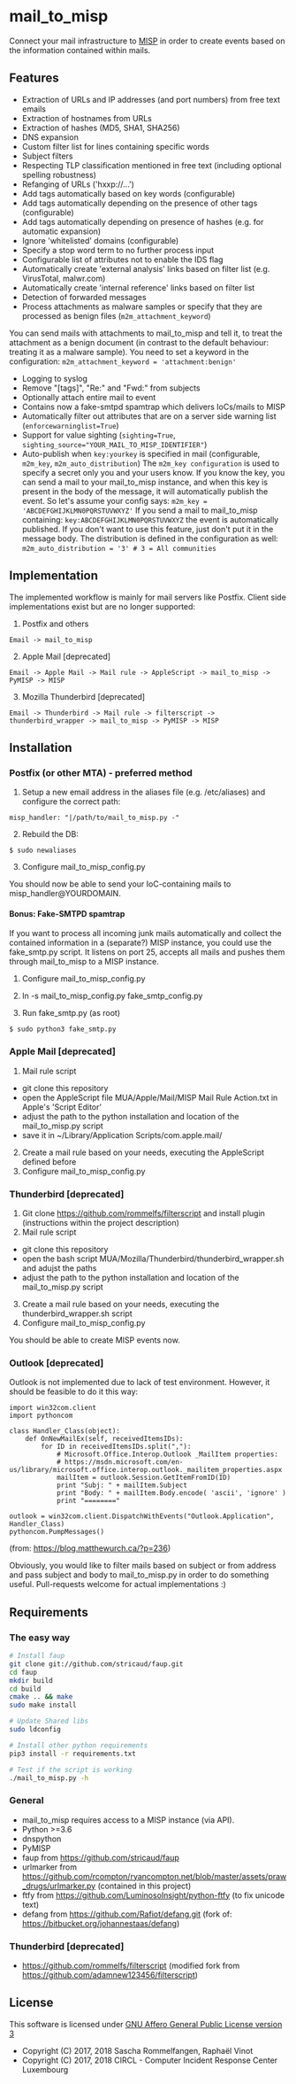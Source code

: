 # mail_to_misp

Connect your mail infrastructure to [MISP](https://github.com/MISP/MISP) in order to create events based on the information contained within mails.

## Features

- Extraction of URLs and IP addresses (and port numbers) from free text emails
- Extraction of hostnames from URLs
- Extraction of hashes (MD5, SHA1, SHA256)
- DNS expansion
- Custom filter list for lines containing specific words
- Subject filters
- Respecting TLP classification mentioned in free text (including optional spelling robustness)
- Refanging of URLs ('hxxp://...')
- Add tags automatically based on key words (configurable)
- Add tags automatically depending on the presence of other tags (configurable)
- Add tags automatically depending on presence of hashes (e.g. for automatic expansion)
- Ignore 'whitelisted' domains (configurable)
- Specify a stop word term to no further process input
- Configurable list of attributes not to enable the IDS flag
- Automatically create 'external analysis' links based on filter list (e.g. VirusTotal, malwr.com)
- Automatically create 'internal reference' links based on filter list
- Detection of forwarded messages
- Process attachments as malware samples or specify that they are processed as benign files (`m2m_attachment_keyword`)

You can send mails with attachments to mail_to_misp and tell it, to treat the attachment as a benign document (in contrast to the default behaviour: treating it as a malware sample). You need to set a keyword in the configuration:
`m2m_attachment_keyword = 'attachment:benign'`
- Logging to syslog
- Remove "[tags]", "Re:" and "Fwd:" from subjects
- Optionally attach entire mail to event
- Contains now a fake-smtpd spamtrap which delivers IoCs/mails to MISP
- Automatically filter out attributes that are on a server side warning list (`enforcewarninglist=True`)
- Support for value sighting (`sighting=True`, `sighting_source="YOUR_MAIL_TO_MISP_IDENTIFIER"`)
- Auto-publish when `key:yourkey` is specified in mail (configurable, `m2m_key`, `m2m_auto_distribution`)
The `m2m_key configuration` is used to specify a secret only you and your users know. If you know the key, you can send a mail to your mail_to_misp instance, and when this key is present in the body of the message, it will automatically publish the event. So let's assume your config says: `m2m_key = 'ABCDEFGHIJKLMN0PQRSTUVWXYZ'`
If you send a mail to mail_to_misp containing: `key:ABCDEFGHIJKLMN0PQRSTUVWXYZ` the event is automatically published.
If you don't want to use this feature, just don't put it in the message body.
The distribution is defined in the configuration as well: `m2m_auto_distribution = '3' # 3 = All communities`


## Implementation

The implemented workflow is mainly for mail servers like Postfix. Client side implementations exist but are no longer supported:

1. Postfix and others

`Email -> mail_to_misp`

2. Apple Mail [deprecated]

`Email -> Apple Mail -> Mail rule -> AppleScript -> mail_to_misp -> PyMISP -> MISP`

3. Mozilla Thunderbird [deprecated]

`Email -> Thunderbird -> Mail rule -> filterscript -> thunderbird_wrapper -> mail_to_misp -> PyMISP -> MISP`


## Installation

### Postfix (or other MTA) - preferred method

1. Setup a new email address in the aliases file (e.g. /etc/aliases) and configure the correct path:

`misp_handler: "|/path/to/mail_to_misp.py -"`

2. Rebuild the DB:

`$ sudo newaliases`

3. Configure mail_to_misp_config.py

You should now be able to send your IoC-containing mails to misp_handler@YOURDOMAIN.

#### Bonus: Fake-SMTPD spamtrap

If you want to process all incoming junk mails automatically and collect the contained information in a (separate?) MISP instance, you could use the fake_smtp.py script. It listens on port 25, accepts all mails and pushes them through mail_to_misp to a MISP instance.

1. Configure mail_to_misp_config.py

2. ln -s  mail_to_misp_config.py fake_smtp_config.py

3. Run fake_smtp.py (as root)

`$ sudo python3 fake_smtp.py`

### Apple Mail [deprecated]

1. Mail rule script
- git clone this repository
- open the AppleScript file MUA/Apple/Mail/MISP Mail Rule Action.txt in Apple's 'Script Editor'
- adjust the path to the python installation and location of the mail_to_misp.py script
- save it in ~/Library/Application Scripts/com.apple.mail/
2. Create a mail rule based on your needs, executing the AppleScript defined before
3. Configure mail_to_misp_config.py

### Thunderbird [deprecated]

1. Git clone https://github.com/rommelfs/filterscript and install plugin (instructions within the project description)
2. Mail rule script
- git clone this repository
- open the bash script MUA/Mozilla/Thunderbird/thunderbird_wrapper.sh and adujst the paths
- adjust the path to the python installation and location of the mail_to_misp.py script
3. Create a mail rule based on your needs, executing the thunderbird_wrapper.sh script
4. Configure mail_to_misp_config.py

You should be able to create MISP events now.

### Outlook [deprecated]

Outlook is not implemented due to lack of test environment. However, it should be feasible to do it this way:

```
import win32com.client
import pythoncom

class Handler_Class(object):
    def OnNewMailEx(self, receivedItemsIDs):
        for ID in receivedItemsIDs.split(","):
            # Microsoft.Office.Interop.Outlook _MailItem properties:
            # https://msdn.microsoft.com/en-us/library/microsoft.office.interop.outlook._mailitem_properties.aspx
            mailItem = outlook.Session.GetItemFromID(ID)
            print "Subj: " + mailItem.Subject
            print "Body: " + mailItem.Body.encode( 'ascii', 'ignore' )
            print "========"

outlook = win32com.client.DispatchWithEvents("Outlook.Application", Handler_Class)
pythoncom.PumpMessages()
```
(from: https://blog.matthewurch.ca/?p=236)

Obviously, you would like to filter mails based on subject or from address and pass subject and body to mail_to_misp.py in order to do something useful. Pull-requests welcome for actual implementations :)


## Requirements

### The easy way

```bash
# Install faup
git clone git://github.com/stricaud/faup.git
cd faup
mkdir build
cd build
cmake .. && make
sudo make install

# Update Shared libs
sudo ldconfig

# Install other python requirements
pip3 install -r requirements.txt

# Test if the script is working
./mail_to_misp.py -h
```

### General

- mail_to_misp requires access to a MISP instance (via API).
- Python >=3.6
- dnspython
- PyMISP
- faup from https://github.com/stricaud/faup
- urlmarker from https://github.com/rcompton/ryancompton.net/blob/master/assets/praw_drugs/urlmarker.py (contained in this project)
- ftfy from https://github.com/LuminosoInsight/python-ftfy (to fix unicode text)
- defang from https://github.com/Rafiot/defang.git (fork of: https://bitbucket.org/johannestaas/defang)

### Thunderbird [deprecated]

- https://github.com/rommelfs/filterscript (modified fork from https://github.com/adamnew123456/filterscript)

## License

This software is licensed under [GNU Affero General Public License version 3](http://www.gnu.org/licenses/agpl-3.0.html)

* Copyright (C) 2017, 2018 Sascha Rommelfangen, Raphaël Vinot
* Copyright (C) 2017, 2018 CIRCL - Computer Incident Response Center Luxembourg
